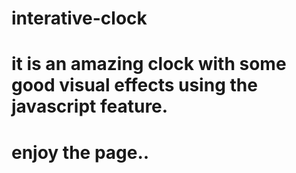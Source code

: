 # interative-clock

# it is an amazing clock with some good visual effects using the javascript feature.

# enjoy the page..
